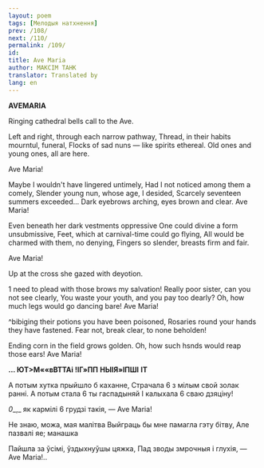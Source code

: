 ```yaml
---
layout: poem
tags: [Мелодыя натхнення]
prev: /108/
next: /110/
permalink: /109/
id: 
title: Ave Maria
author: МАКСІМ ТАНК
translator: Translated by 
lang: en
---
```



 
**AVEMARIA**

Ringing cathedral bells call to the Ave.

Left and right, through each narrow pathway, Thread, in their habits mourntul, funeral, Flocks of sad nuns — like spirits ethereal. Old ones and young ones, all are here.

Ave Maria!

Maybe I wouldn't have lingered untimely, Had I not noticed among them a comely, Slender young nun, whose age, I desided, Scarcely seventeen summers exceeded... Dark eyebrows arching, eyes brown and clear. Ave Maria!

Even beneath her dark vestments oppressive One could divine a form unsubmissive, Feet, which at carnival-time could go flying, All would be charmed with them, no denying, Fingers so slender, breasts firm and fair.

Ave Maria!

Up at the cross she gazed with deyotion.

1 need to plead with those brows my salvation! Really poor sister, can you not see clearly, You waste your youth, and you pay too dearly? Oh, how much legs would go dancing bare! Ave Maria!

^bibiging their potions you have been poisoned, Rosaries round your hands they have fastened. Fear not, break clear, to none beholden!

Ending corn in the field grows golden. Oh, how such hsnds would reap those ears! Ave Maria!

**... ЮТ>М««вВТТАі !****І****Г»ПП**  **НЫІЯ»****І****ПШІ**  **IT**

А потым хутка прыйшло б каханне, Страчала 6 з мілым свой золак ранні. А потым стала 6 ты гаспадыняй I калыхала 6 сваю дзяціну!

_0__,_ як кармілі 6 грудзі такія, — Ave Maria!

He знаю, можа, мая малітва Выйграць бы мне памагла гэту бітву, Але пазвалі яе; манашка

Пайшла за ўсімі, ўздыхнуўшы цяжка, Пад зводы змрочныя і глухія, — Ave Maria!..
